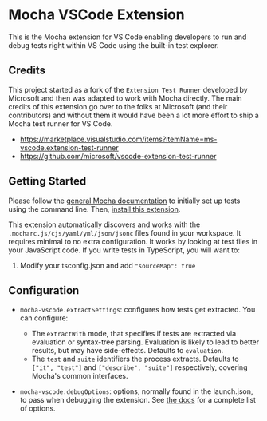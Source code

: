 # Mocha VSCode Extension

This is the Mocha extension for VS Code enabling developers to run and debug tests right within VS Code using the built-in test explorer.

## Credits

This project started as a fork of the `Extension Test Runner` developed by Microsoft and then was adapted to work with Mocha directly.
The main credits of this extension go over to the folks at Microsoft (and their contributors) and without them it would have been 
a lot more effort to ship a Mocha test runner for VS Code. 

* https://marketplace.visualstudio.com/items?itemName=ms-vscode.extension-test-runner
* https://github.com/microsoft/vscode-extension-test-runner



## Getting Started

Please follow the [general Mocha documentation](https://mochajs.org/) to initially set up tests using the command line. Then, [install this extension](https://marketplace.visualstudio.com/items?itemName=mocha.mocha-vscode).

This extension automatically discovers and works with the `.mocharc.js/cjs/yaml/yml/json/jsonc` files found in your workspace. It requires minimal to no extra configuration. It works by looking at test files in your JavaScript code. If you write tests in TypeScript, you will want to:

1. Modify your tsconfig.json and add `"sourceMap": true`

## Configuration

- `mocha-vscode.extractSettings`: configures how tests get extracted. You can configure:

  - The `extractWith` mode, that specifies if tests are extracted via evaluation or syntax-tree parsing. Evaluation is likely to lead to better results, but may have side-effects. Defaults to `evaluation`.
  - The `test` and `suite` identifiers the process extracts. Defaults to `["it", "test"]` and `["describe", "suite"]` respectively, covering Mocha's common interfaces.

- `mocha-vscode.debugOptions`: options, normally found in the launch.json, to pass when debugging the extension. See [the docs](https://code.visualstudio.com/docs/nodejs/nodejs-debugging#_launch-configuration-attributes) for a complete list of options.
